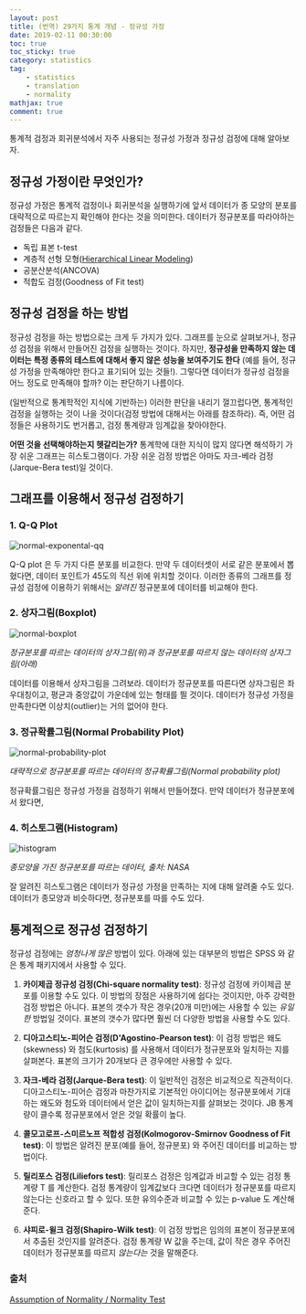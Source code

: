```yaml
---
layout: post
title: (번역) 29가지 통계 개념 - 정규성 가정
date: 2019-02-11 00:30:00
toc: true
toc_sticky: true
category: statistics
tag:
    - statistics
    - translation
    - normality
mathjax: true
comment: true
---
```


통계적 검정과 회귀분석에서 자주 사용되는 정규성 가정과 정규성 검정에 대해 알아보자.

## 정규성 가정이란 무엇인가?

정규성 가정은 통계적 검정이나 회귀분석을 실행하기에 앞서 데이터가 종 모양의 분포를 대략적으로 따르는지 확인해야 한다는 것을 의미한다.
데이터가 정규분포를 따라야하는 검정들은 다음과 같다.

* 독립 표본 t-test
* 계층적 선형 모형([Hierarchical Linear Modeling](https://www.statisticshowto.datasciencecentral.com/hierarchical-linear-modeling/))
* 공분산분석(ANCOVA)
* 적합도 검정(Goodness of Fit test)

## 정규성 검정을 하는 방법

정규성 검정을 하는 방법으로는 크게 두 가지가 있다.
그래프를 눈으로 살펴보거나, 정규성 검정을 위해서 만들어진 검정을 실행하는 것이다.
하지만, **정규성을 만족하지 않는 데이터는 특정 종류의 테스트에 대해서 좋지 않은 성능을 보여주기도 한다**
(예를 들어, 정규성 가정을 만족해야만 한다고 표기되어 있는 것들!).
그렇다면 데이터가 정규성 검정을 어느 정도로 만족해야 할까?
이는 판단하기 나름이다.

(일반적으로 통계학적인 지식에 기반하는) 이러한 판단을 내리기 껄끄럽다면,
통계적인 검정을 실행하는 것이 나을 것이다(검정 방법에 대해서는 아래를 참조하라).
즉, 어떤 검정들은 사용하기도 번거롭고, 검정 통계량과 임계값을 찾아야한다.

**어떤 것을 선택해야하는지 헷갈리는가?**
통계학에 대한 지식이 많지 않다면 해석하기 가장 쉬운 그래프는 히스토그램이다.
가장 쉬운 검정 방법은 아마도 자크-베라 검정(Jarque-Bera test)일 것이다.

## 그래프를 이용해서 정규성 검정하기

### 1. Q-Q Plot

![normal-exponental-qq](https://www.statisticshowto.datasciencecentral.com/wp-content/uploads/2015/08/Normal_exponential_qq.svg_.png)

Q-Q plot 은 두 가지 다른 분포를 비교한다.
만약 두 데이터셋이 서로 같은 분포에서 뽑혔다면,
데이터 포인트가 45도의 직선 위에 위치할 것이다.
이러한 종류의 그래프를 정규성 검정에 이용하기 위해서는
*알려진* 정규분포에 데이터를 비교해야 한다.

### 2. 상자그림(Boxplot)

![normal-boxplot](https://www.statisticshowto.datasciencecentral.com/wp-content/uploads/2016/03/normal-boxplot-2.png)

*정규분포를 따르는 데이터의 상자그림(위)과 정규분포를 따르지 않는 데이터의 상자그림(아래)*

데이터를 이용해서 상자그림을 그려보라.
데이터가 정규분포를 따른다면 상자그림은 좌우대칭이고, 평균과 중앙값이 가운데에 있는 형태를 띌 것이다.
데이터가 정규성 가정을 만족한다면 이상치(outlier)는 거의 없어야 한다.

### 3. 정규확률그림(Normal Probability Plot)

![normal-probability-plot](https://www.statisticshowto.datasciencecentral.com/wp-content/uploads/2013/09/normal-probability-plot-5.gif)

*대략적으로 정규분포를 따르는 데이터의 정규확률그림(Normal probability plot)*

정규확률그림은 정규성 가정을 검정하기 위해서 만들어졌다.
만약 데이터가 정규분포에서 왔다면,

### 4. 히스토그램(Histogram)

![histogram](https://www.statisticshowto.datasciencecentral.com/wp-content/uploads/2013/09/normal-probability-plot-4.jpg)

*종모양을 가진 정규분포를 따르는 데이터, 출처: NASA*

잘 알려진 히스토그램은 데이터가 정규성 가정을 만족하는 지에 대해 알려줄 수도 있다.
데이터가 종모양과 비슷하다면, 정규분포를 따를 수도 있다.

## 통계적으로 정규성 검정하기

정규성 검정에는 *엄청나게 많은* 방법이 있다.
아래에 있는 대부분의 방법은 SPSS 와 같은 통계 패키지에서 사용할 수 있다.

1. **카이제곱 정규성 검정(Chi-square normality test)**:
정규성 검정에 카이제곱 분포를 이용할 수도 있다.
이 방법의 장점은 사용하기에 쉽다는 것이지만, 아주 강력한 검정 방법은 아니다.
표본의 갯수가 작은 경우(20개 미만)에는 사용할 수 있는 *유일한* 방법일 것이다.
표본의 갯수가 많다면 훨씬 더 다양한 방법을 사용할 수도 있다.

2. **디아고스티노-피어슨 검정(D'Agostino-Pearson test)**:
이 검정 방법은 왜도(skewness) 와 첨도(kurtosis) 를 사용해서 데이터가 정규분포와 일치하는 지를 살펴본다.
표본의 크기가 20개보다 큰 경우에만 사용할 수 있다.

3. **자크-베라 검정(Jarque-Bera test)**:
이 일반적인 검정은 비교적으로 직관적이다.
디아고스티노-피어슨 검정과 마찬가지로 기본적인 아이디어는 정규분포에서 기대하는 왜도와 첨도와
데이터에서 얻은 값이 일치하는지를 살펴보는 것이다.
JB 통계량이 클수록 정규분포에서 얻은 것일 확률이 높다.

4. **콜모고로프-스미르노프 적합성 검정(Kolmogorov-Smirnov Goodness of Fit test)**:
이 방법은 알려진 분포(예를 들어, 정규분포) 와 주어진 데이터를 비교하는 방법이다.

5. **릴리포스 검정(Liliefors test)**:
릴리포스 검정은 임계값과 비교할 수 있는 검정 통계량 T 를 계산한다.
검정 통계량이 임계값보다 크다면 데이터가 정규분포를 따르지 않는다는 신호라고 할 수 있다.
또한 유의수준과 비교할 수 있는 p-value 도 계산해준다.

6. **샤피로-윌크 검정(Shapiro-Wilk test)**:
이 검정 방법은 임의의 표본이 정규분포에서 추출된 것인지를 알려준다.
검정 통계량 W 값을 주는데, 값이 작은 경우 주어진 데이터가 정규분포를 따르지 *않는다는* 것을 말해준다.

### 출처

[Assumption of Normality / Normality Test](https://www.statisticshowto.datasciencecentral.com/assumption-of-normality-test/)
